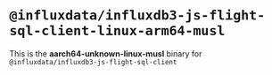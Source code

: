 # `@influxdata/influxdb3-js-flight-sql-client-linux-arm64-musl`

This is the **aarch64-unknown-linux-musl** binary for `@influxdata/influxdb3-js-flight-sql-client`
